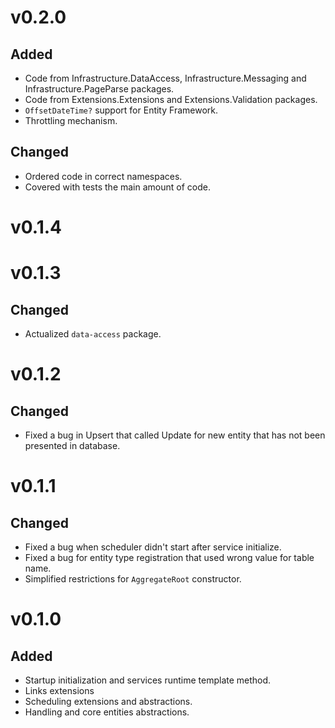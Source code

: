 # v0.2.0
## Added
* Code from Infrastructure.DataAccess, Infrastructure.Messaging and Infrastructure.PageParse packages.
* Code from Extensions.Extensions and Extensions.Validation packages.
* `OffsetDateTime?` support for Entity Framework.
* Throttling mechanism.
## Changed
* Ordered code in correct namespaces.
* Covered with tests the main amount of code.

# v0.1.4
# v0.1.3
## Changed
* Actualized `data-access` package.

# v0.1.2
## Changed
* Fixed a bug in Upsert that called Update for new entity that has not been presented in database.

# v0.1.1
## Changed
* Fixed a bug when scheduler didn't start after service initialize.
* Fixed a bug for entity type registration that used wrong value for table name.
* Simplified restrictions for `AggregateRoot` constructor.

# v0.1.0
## Added
* Startup initialization and services runtime template method.
* Links extensions
* Scheduling extensions and abstractions.
* Handling and core entities abstractions.
